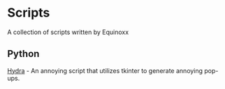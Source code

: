 # Scripts
A collection of scripts written by Equinoxx

## Python
[Hydra](python/hydra) - An annoying script that utilizes tkinter to generate annoying pop-ups.
